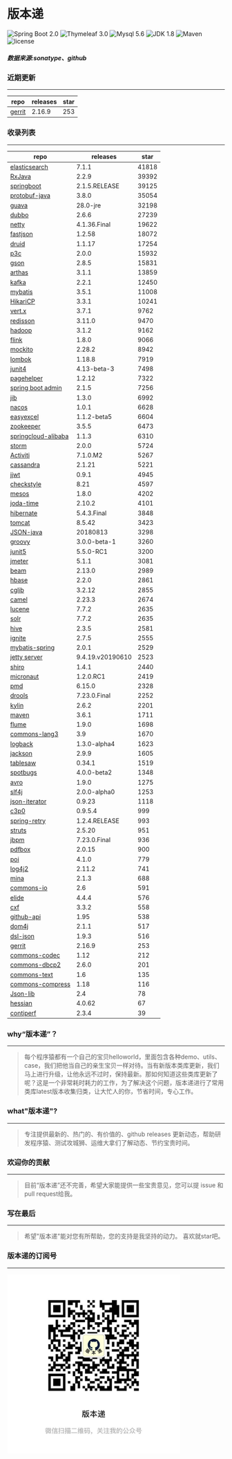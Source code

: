 # 版本递
![Spring Boot 2.0](https://img.shields.io/badge/Spring%20Boot-2.0-brightgreen.svg)
![Thymeleaf 3.0](https://img.shields.io/badge/Thymeleaf-3.0-yellow.svg)
![Mysql 5.6](https://img.shields.io/badge/Mysql-5.6-blue.svg)
![JDK 1.8](https://img.shields.io/badge/JDK-1.8-brightgreen.svg)
![Maven](https://img.shields.io/badge/Maven-3.5.0-yellowgreen.svg)
![license](https://img.shields.io/badge/license-Apache%202-blue.svg)
##### 数据来源:sonatype、github

### 近期更新
---
repo | releases | star
---|---|---
[gerrit](https://github.com/GerritCodeReview/gerrit) | 2.16.9 | 253

### 收录列表
---
repo | releases | star
---|---|---
[elasticsearch](https://github.com/elastic/elasticsearch) | 7.1.1 | 41818 
[RxJava](https://github.com/ReactiveX/RxJava) | 2.2.9 | 39392 
[springboot](https://github.com/spring-projects/spring-boot) | 2.1.5.RELEASE | 39125 
[protobuf-java](https://github.com/protocolbuffers/protobuf) | 3.8.0 | 35054 
[guava](https://github.com/google/guava) | 28.0-jre | 32198 
[dubbo](https://github.com/apache/incubator-dubbo) | 2.6.6 | 27239 
[netty](https://github.com/netty/netty) | 4.1.36.Final | 19622 
[fastjson](https://github.com/alibaba/fastjson) | 1.2.58 | 18072 
[druid](https://github.com/alibaba/druid) | 1.1.17 | 17254 
[p3c](https://github.com/alibaba/p3c) | 2.0.0 | 15932 
[gson](https://github.com/google/gson) | 2.8.5 | 15831 
[arthas](https://github.com/alibaba/arthas) | 3.1.1 | 13859 
[kafka](https://github.com/apache/kafka) | 2.2.1 | 12450 
[mybatis](https://github.com/mybatis/mybatis-3) | 3.5.1 | 11008 
[HikariCP](https://github.com/brettwooldridge/HikariCP) | 3.3.1 | 10241 
[vert.x](https://github.com/eclipse-vertx/vert.x) | 3.7.1 | 9762 
[redisson](https://github.com/redisson/redisson) | 3.11.0 | 9470 
[hadoop](https://github.com/apache/hadoop) | 3.1.2 | 9162 
[flink](https://github.com/apache/flink) | 1.8.0 | 9066 
[mockito](https://github.com/mockito/mockito) | 2.28.2 | 8942 
[lombok](https://github.com/rzwitserloot/lombok) | 1.18.8 | 7919 
[junit4](https://github.com/junit-team/junit4) | 4.13-beta-3 | 7498 
[pagehelper](https://github.com/pagehelper/Mybatis-PageHelper) | 1.2.12 | 7322 
[spring boot admin](https://github.com/codecentric/spring-boot-admin) | 2.1.5 | 7256 
[jib](https://github.com/GoogleContainerTools/jib) | 1.3.0 | 6992 
[nacos](https://github.com/alibaba/nacos) | 1.0.1 | 6628 
[easyexcel](https://github.com/alibaba/easyexcel) | 1.1.2-beta5 | 6604 
[zookeeper](https://github.com/apache/zookeeper) | 3.5.5 | 6473 
[springcloud-alibaba](https://github.com/spring-cloud-incubator/spring-cloud-alibaba) | 1.1.3 | 6310 
[storm](https://github.com/apache/storm) | 2.0.0 | 5724 
[Activiti](https://github.com/Activiti/Activiti) | 7.1.0.M2 | 5267 
[cassandra](https://github.com/apache/cassandra) | 2.1.21 | 5221 
[jjwt](https://github.com/jwtk/jjwt) | 0.9.1 | 4945 
[checkstyle](https://github.com/checkstyle/checkstyle) | 8.21 | 4597 
[mesos](https://github.com/apache/mesos) | 1.8.0 | 4202 
[joda-time](https://github.com/JodaOrg/joda-time) | 2.10.2 | 4101 
[hibernate](https://github.com/hibernate/hibernate-orm) | 5.4.3.Final | 3848 
[tomcat](https://github.com/apache/tomcat) | 8.5.42 | 3423 
[JSON-java](https://github.com/stleary/JSON-java) | 20180813 | 3298 
[groovy](https://github.com/apache/groovy) | 3.0.0-beta-1 | 3260 
[junit5](https://github.com/junit-team/junit5) | 5.5.0-RC1 | 3200 
[jmeter](https://github.com/apache/jmeter) | 5.1.1 | 3081 
[beam](https://github.com/apache/beam) | 2.13.0 | 2989 
[hbase](https://github.com/apache/hbase) | 2.2.0 | 2861 
[cglib](https://github.com/cglib/cglib) | 3.2.12 | 2855 
[camel](https://github.com/apache/camel) | 2.23.3 | 2674 
[lucene](https://github.com/apache/lucene-solr) | 7.7.2 | 2635 
[solr](https://github.com/apache/lucene-solr) | 7.7.2 | 2635 
[hive](https://github.com/apache/hive) | 2.3.5 | 2581 
[ignite](https://github.com/apache/ignite) | 2.7.5 | 2555 
[mybatis-spring](https://github.com/mybatis/spring-boot-starter) | 2.0.1 | 2529 
[jetty server](https://github.com/eclipse/jetty.project) | 9.4.19.v20190610 | 2523 
[shiro](https://github.com/apache/shiro) | 1.4.1 | 2440 
[micronaut](https://github.com/micronaut-projects/micronaut-core) | 1.2.0.RC1 | 2419 
[pmd](https://github.com/pmd/pmd) | 6.15.0 | 2328 
[drools](https://github.com/kiegroup/drools) | 7.23.0.Final | 2252 
[kylin](https://github.com/apache/kylin) | 2.6.2 | 2201 
[maven](https://github.com/apache/maven) | 3.6.1 | 1711 
[flume](https://github.com/apache/flume) | 1.9.0 | 1698 
[commons-lang3](https://github.com/apache/commons-lang) | 3.9 | 1670 
[logback](https://github.com/qos-ch/logback) | 1.3.0-alpha4 | 1623 
[jackson](https://github.com/FasterXML/jackson-core) | 2.9.9 | 1605 
[tablesaw](https://github.com/jtablesaw/tablesaw) | 0.34.1 | 1519 
[spotbugs](https://github.com/spotbugs/spotbugs) | 4.0.0-beta2 | 1348 
[avro](https://github.com/apache/avro) | 1.9.0 | 1275 
[slf4j](https://github.com/qos-ch/slf4j) | 2.0.0-alpha0 | 1253 
[json-iterator](https://github.com/json-iterator/java) | 0.9.23 | 1118 
[c3p0](https://github.com/swaldman/c3p0) | 0.9.5.4 | 999 
[spring-retry](https://github.com/spring-projects/spring-retry) | 1.2.4.RELEASE | 993 
[struts](https://github.com/apache/struts) | 2.5.20 | 951 
[jbpm](https://github.com/kiegroup/jbpm) | 7.23.0.Final | 936 
[pdfbox](https://github.com/apache/pdfbox) | 2.0.15 | 900 
[poi](https://github.com/apache/poi) | 4.1.0 | 779 
[log4j2](https://github.com/apache/logging-log4j2) | 2.11.2 | 741 
[mina](https://github.com/apache/mina) | 2.1.3 | 688 
[commons-io](https://github.com/apache/commons-io) | 2.6 | 591 
[elide](https://github.com/yahoo/elide) | 4.4.4 | 576 
[cxf](https://github.com/apache/cxf) | 3.3.2 | 558 
[github-api](https://github.com/kohsuke/github-api) | 1.95 | 538 
[dom4j](https://github.com/dom4j/dom4j) | 2.1.1 | 517 
[dsl-json](https://github.com/ngs-doo/dsl-json) | 1.9.3 | 516 
[gerrit](https://github.com/GerritCodeReview/gerrit) | 2.16.9 | 253 
[commons-codec](https://github.com/apache/commons-codec) | 1.12 | 212 
[commons-dbcp2](https://github.com/apache/commons-dbcp) | 2.6.0 | 201 
[commons-text](https://github.com/apache/commons-text) | 1.6 | 135 
[commons-compress](https://github.com/apache/commons-compress) | 1.18 | 116 
[Json-lib](https://github.com/aalmiray/Json-lib) | 2.4 | 78 
[hessian](https://github.com/ebourg/hessian) | 4.0.62 | 67 
[contiperf](https://github.com/lucaspouzac/contiperf) | 2.3.4 | 39 

### why“版本递”？
--- 
>每个程序猿都有一个自己的宝贝helloworld，里面包含各种demo、utils、case，我们把他当自己的亲生宝贝一样对待。当有新版本类库更新，我们马上进行升级，让他永远不过时，保持最新。那如何知道这些类库更新了呢？这是一个非常耗时耗力的工作，为了解决这个问题，版本递进行了常用类库latest版本收集归类，让大忙人的你，节省时间，专心工作。


### what"版本递"?
---
> 专注提供最新的、热门的、有价值的、github releases 更新动态，帮助研发程序猿、测试攻城狮、运维大拿们了解动态、节约宝贵时间。

### 欢迎你的贡献
---
> 目前“版本递”还不完善，希望大家能提供一些宝贵意见，您可以提 issue 和 pull request给我。


### 写在最后
---
> 希望"版本递"能对您有所帮助，您的支持是我坚持的动力。
> 喜欢就star吧。

### 版本递的订阅号
---
<img src="https://github.com/jartisan2001/latest/blob/master/Image.jpg" width="400" hegiht="400" align=left />